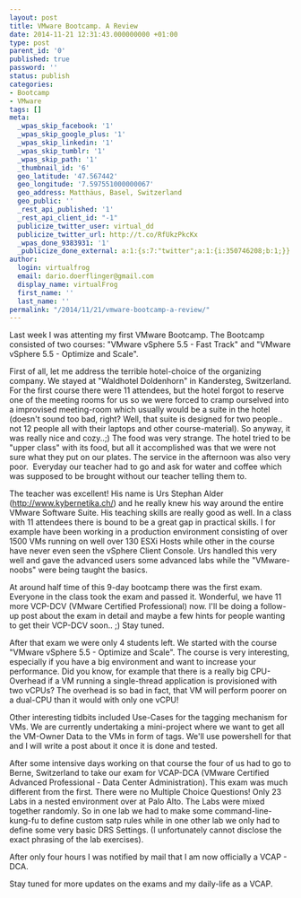 ```yaml
---
layout: post
title: VMware Bootcamp. A Review
date: 2014-11-21 12:31:43.000000000 +01:00
type: post
parent_id: '0'
published: true
password: ''
status: publish
categories:
- Bootcamp
- VMware
tags: []
meta:
  _wpas_skip_facebook: '1'
  _wpas_skip_google_plus: '1'
  _wpas_skip_linkedin: '1'
  _wpas_skip_tumblr: '1'
  _wpas_skip_path: '1'
  _thumbnail_id: '6'
  geo_latitude: '47.567442'
  geo_longitude: '7.597551000000067'
  geo_address: Matthäus, Basel, Switzerland
  geo_public: ''
  _rest_api_published: '1'
  _rest_api_client_id: "-1"
  publicize_twitter_user: virtual_dd
  publicize_twitter_url: http://t.co/RfUkzPkcKx
  _wpas_done_9383931: '1'
  _publicize_done_external: a:1:{s:7:"twitter";a:1:{i:350746208;b:1;}}
author:
  login: virtualfrog
  email: dario.doerflinger@gmail.com
  display_name: virtualFrog
  first_name: ''
  last_name: ''
permalink: "/2014/11/21/vmware-bootcamp-a-review/"
---
```

Last week I was attenting my first VMware Bootcamp. The Bootcamp consisted of two courses: "VMware vSphere 5.5 - Fast Track" and "VMware vSphere 5.5 - Optimize and Scale".

First of all, let me address the terrible hotel-choice of the organizing company. We stayed at "Waldhotel Doldenhorn" in Kandersteg, Switzerland. For the first course there were 11 attendees, but the hotel forgot to reserve one of the meeting rooms for us so we were forced to cramp ourselved into a improvised meeting-room which usually would be a suite in the hotel<!--more--> (doesn't sound too bad, right? Well, that suite is designed for two people.. not 12 people all with their laptops and other course-material). So anyway, it was really nice and cozy..;) The food was very strange. The hotel tried to be "upper class" with its food, but all it accomplished was that we were not sure what they put on our plates. The service in the afternoon was also very poor.&nbsp; Everyday our teacher had to go and ask for water and coffee which was supposed to be brought without our teacher telling them to.

The teacher was excellent! His name is Urs Stephan Alder (http://www.kybernetika.ch/) and he really knew his way around the entire VMware Software Suite. His teaching skills are really good as well. In a class with 11 attendees there is bound to be a great gap in practical skills. I for example have been working in a production environment consisting of over 1500 VMs running on well over 130 ESXi Hosts while other in the course have never even seen the vSphere Client Console. Urs handled this very well and gave the advanced users some advanced labs while the "VMware-noobs" were being taught the basics.

At around half time of this 9-day bootcamp there was the first exam. Everyone in the class took the exam and passed it. Wonderful, we have 11 more VCP-DCV (VMware Certified Professional) now. I'll be doing a follow-up post about the exam in detail and maybe a few hints for people wanting to get their VCP-DCV soon.. ;) Stay tuned.

After that exam we were only 4 students left. We started with the course "VMware vSphere 5.5 - Optimize and Scale". The course is very interesting, especially if you have a big environment and want to increase your performance. Did you know, for example that there is a really big CPU-Overhead if a VM running a single-thread application is provisioned with two vCPUs? The overhead is so bad in fact, that VM will perform poorer on a dual-CPU than it would with only one vCPU!

Other interesting tidbits included Use-Cases for the tagging mechanism for VMs. We are currently undertaking a mini-project where we want to get all the VM-Owner Data to the VMs in form of tags. We'll use powershell for that and I will write a post about it once it is done and tested.

After some intensive days working on that course the four of us had to go to Berne, Switzerland to take our exam for VCAP-DCA (VMware Certified Advanced Professional - Data Center Administration). This exam was much different from the first. There were no Multiple Choice Questions! Only 23 Labs in a nested environment over at Palo Alto. The Labs were mixed together randomly. So in one lab we had to make some command-line-kung-fu to define custom satp rules while in one other lab we only had to define some very basic DRS Settings. (I unfortunately cannot disclose the exact phrasing of the lab exercises).

After only four hours I was notified by mail that I am now officially a VCAP - DCA.

Stay tuned for more updates on the exams and my daily-life as a VCAP.

